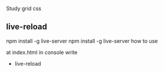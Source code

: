Study grid css

## live-reload

npm install -g live-server
npm install -g live-server
how to use

at index.html in console write

- live-reload

